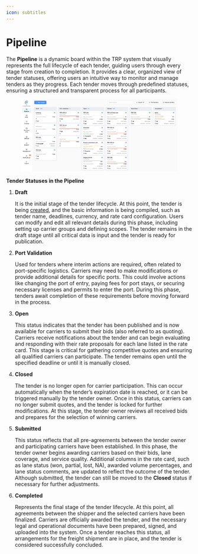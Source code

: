 ```yaml
---
icon: subtitles
---
```


# Pipeline

The **Pipeline** is a dynamic board within the TRP system that visually represents the full lifecycle of each tender, guiding users through every stage from creation to completion. It provides a clear, organized view of tender statuses, offering users an intuitive way to monitor and manage tenders as they progress. Each tender moves through predefined statuses, ensuring a structured and transparent process for all participants.

<figure><img src="../../.gitbook/assets/Screenshot 2024-09-16 at 14.21.21.png" alt=""><figcaption></figcaption></figure>

**Tender Statuses in the Pipeline**

1.  **Draft**

    It is the initial stage of the tender lifecycle. At this point, the tender is being [created](tender-creation-draft-status/), and the basic information is being compiled, such as tender name, deadlines, currency, and rate card configuration. Users can modify and edit all relevant details during this phase, including setting up carrier groups and defining scopes. The tender remains in the draft stage until all critical data is input and the tender is ready for publication.
2.  **Port Validation**

    Used for tenders where interim actions are required, often related to port-specific logistics. Carriers may need to make modifications or provide additional details for specific ports. This could involve actions like changing the port of entry, paying fees for port stays, or securing necessary licenses and permits to enter the port. During this phase, tenders await completion of these requirements before moving forward in the process.
3.  **Open**

    This status indicates that the tender has been published and is now available for carriers to submit their bids (also referred to as quoting). Carriers receive notifications about the tender and can begin evaluating and responding with their rate proposals for each lane listed in the rate card. This stage is critical for gathering competitive quotes and ensuring all qualified carriers can participate. The tender remains open until the specified deadline or until it is manually closed.
4.  **Closed**

    The tender is no longer open for carrier participation. This can occur automatically when the tender’s expiration date is reached, or it can be triggered manually by the tender owner. Once in this status, carriers can no longer submit quotes, and the tender is locked for further modifications. At this stage, the tender owner reviews all received bids and prepares for the selection of winning carriers.
5.  **Submitted**

    This status reflects that all pre-agreements between the tender owner and participating carriers have been established. In this phase, the tender owner begins awarding carriers based on their bids, lane coverage, and service quality. Additional columns in the rate card, such as lane status (won, partial, lost, NA), awarded volume percentages, and lane status comments, are updated to reflect the outcome of the tender. Although submitted, the tender can still be moved to the **Closed** status if necessary for further adjustments.
6.  **Completed**

    Represents the final stage of the tender lifecycle. At this point, all agreements between the shipper and the selected carriers have been finalized. Carriers are officially awarded the tender, and the necessary legal and operational documents have been prepared, signed, and uploaded into the system. Once a tender reaches this status, all arrangements for the freight shipment are in place, and the tender is considered successfully concluded.
